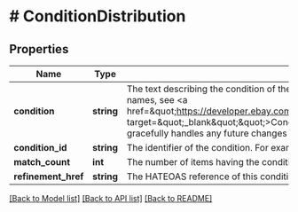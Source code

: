 # # ConditionDistribution

## Properties

Name | Type | Description | Notes
------------ | ------------- | ------------- | -------------
**condition** | **string** | The text describing the condition of the item, such as New or Used. For a list of condition names, see &lt;a href&#x3D;\&quot;https://developer.ebay.com/devzone/finding/callref/enums/conditionIdList.html\&quot; target&#x3D;\&quot;_blank\&quot;\&quot;&gt;ConditionEnum&lt;/a&gt;.  &lt;br /&gt;&lt;br /&gt;Code so that your app gracefully handles any future changes to this list. | [optional]
**condition_id** | **string** | The identifier of the condition. For example, 1000 is the identifier for NEW. | [optional]
**match_count** | **int** | The number of items having the condition. | [optional]
**refinement_href** | **string** | The HATEOAS reference of this condition. | [optional]

[[Back to Model list]](../../README.md#models) [[Back to API list]](../../README.md#endpoints) [[Back to README]](../../README.md)
